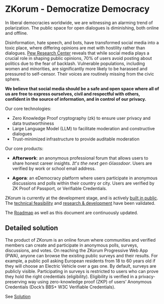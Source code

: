 # ZKorum - Democratize Democracy

In liberal democracies worldwide, we are witnessing an alarming trend of polarization. The public space for open dialogues is diminishing, both online and offline.

Disinformation, hate speech, and bots, have transformed social media into a toxic place, where differing opinions are met with hostility rather than dialogues. [Pew Research Center](https://www.pewresearch.org/short-reads/2021/05/04/70-of-u-s-social-media-users-never-or-rarely-post-or-share-about-political-social-issues/) reveals that while social media plays a crucial role in shaping public opinions, 70% of users avoid posting about politics due to the fear of backlash. Vulnerable populations, including women and minorities, are significantly more likely to be harassed and pressured to self-censor. Their voices are routinely missing from the civic sphere.

**We believe that social media should be a safe and open space where all of us are free to express ourselves, civil and respectful with others, confident in the source of information, and in control of our privacy.**

Our core technologies:
- Zero Knowledge Proof cryptography (zk) to ensure user privacy and data trustworthiness
- Large Language Model (LLM) to facilitate moderation and constructive dialogues
- Trust-minimized infrastructure to provide auditable moderation

Our core products:
- 𝗔𝗳𝘁𝗲𝗿𝘄𝗼𝗿𝗸: an anonymous professional forum that allows users to share honest career insights. 𝘐𝘵'𝘴 𝘵𝘩𝘦 𝘯𝘦𝘹𝘵 𝘨𝘦𝘯 𝘎𝘭𝘢𝘴𝘴𝘥𝘰𝘰𝘳. Users are verified by work or school email address.

- 𝗔𝗴𝗼𝗿𝗮: an eDemocracy platform where users participate in anonymous discussions and polls within their country or city. Users are verified by ZK Proof of Passport, or Verifiable Credentials.

ZKorum is currently at the development stage, and is actively [built in public](https://github.com/zkorum/zkorum). The [technical feasibility](https://github.com/zkorum/poc/tree/main/vc-flow#how-does-it-work) and [research & development](https://github.com/docknetwork/crypto-wasm-ts/pull/19) have been validated.

The [Roadmap](https://github.com/zkorum/.github/blob/main/ROADMAP.md) as well as this document are continuously updated.

## Detailed solution

The product of ZKorum is an online forum where communities and verified members can create and participate in anonymous polls, surveys, discussions, and votes. On reaching the ZKorum Progressive Web App (PWA), anyone can browse the existing public surveys and their results. For example, a public poll asking European residents from 18 to 60 years old if they will choose an Electric Vehicle over a gas one. By default, surveys are publicly visible. Participating in surveys is restricted to users who can prove they hold the right credentials (eligibility). Eligibility is verified in a privacy-preserving way using zero-knowledge proof (ZKP) of users’ Anonymous Credentials (Dock’s BBS+ W3C Verifiable Credentials).

See [Solution](https://github.com/zkorum/.github/blob/main/SOLUTION.md)

